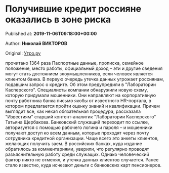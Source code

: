 
# Получившие кредит россияне оказались в зоне риска

Published at: **2019-11-06T09:18:00+00:00**

Author: **Николай ВИКТОРОВ**

Original: [Утро.ру](https://utro.ru/life/2019/11/06/1423481.shtml)

прочитано 1364 раза
Паспортные данные, прописка, семейное положение, место работы, официальный доход – эти и другие сведения могут стать достоянием злоумышленников, если человек является клиентом банка. В первую очередь утечка данных угрожает россиянам, подавшим запрос о кредите. Об этом предупредили в "Лаборатории Касперского".
Специалисты компании обнаружили новую схему, которую придумали мошенники. Они направляют на корпоративную почту работника банка письмо якобы от известного HR-портала, в котором предлагается пройти оценку знаний и квалификации. Причем выглядит все, как некая обязательная процедура, рассказала "Известиям" старший контент-аналитик "Лаборатории Касперского" Татьяна Щербакова.
Банковский служащий переходит по ссылке, авторизуется с помощью рабочего логина и пароля – и мошенники получают доступ ко всем данным, которые проходят через почту сотрудника кредитной организации. Чаще всего это анкеты клиентов, желающих получить заем.
В российских банках, куда издание обратилось за комментариями, уверили, что регулярно проводят разъяснительную работу среди служащих. Однако человеческий фактор никто не отменял, и утечка данных клиентов случается.
Ранее стало известно, куда исчезают деньги с банковских карт пенсионеров.
